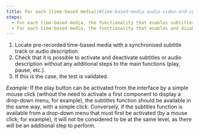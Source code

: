 ```yaml
---
title: For each [time-based media](#time-based-media-audio-video-and-synchronised) that has a [synchronised captions](#synchronised-captions-media-object) or [audio description](#synchronised-audio-description-time-based-media) track, do the control features for these alternatives respect these conditions?
steps:
  - For each time-based media, the functionality that enables subtitles to be activated and deactivated is presented at the same level as the [main features](#main-features-of-a-time-based-media).
  - For each time-based media, the functionality that enables and disables audio description is presented at the same level as the [main features](#main-features-of-a-time-based-media).
---
```


1. Locate pre-recorded time-based media with a synchronised subtitle track or audio description.
2. Check that it is possible to activate and deactivate subtitles or audio description without any additional steps to the main functions (play, pause, etc.).
3. If this is the case, the test is validated.

<i>Example:</i> If the play button can be activated from the interface by a simple mouse click (without the need to activate a first component to display a drop-down menu, for example), the subtitles function should be available in the same way, with a simple click. Conversely, if the subtitles function is available from a drop-down menu that must first be activated (by a mouse click, for example), it will not be considered to be at the same level, as there will be an additional step to perform.